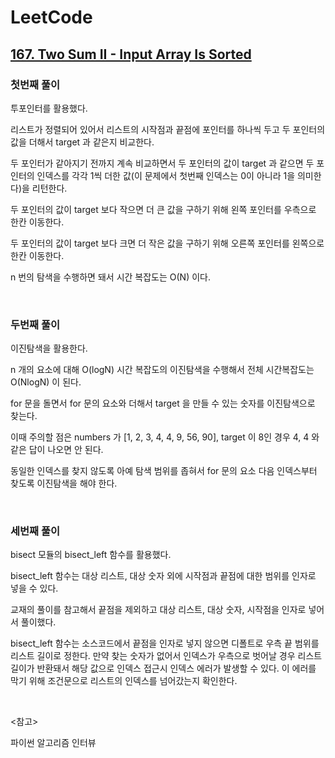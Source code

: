 # LeetCode

## [167. Two Sum II - Input Array Is Sorted](https://leetcode.com/problems/two-sum-ii-input-array-is-sorted/)

### 첫번째 풀이

투포인터를 활용했다. 

리스트가 정렬되어 있어서 리스트의 시작점과 끝점에 포인터를 하나씩 두고 두 포인터의 값을 더해서 target 과 같은지 비교한다.

 두 포인터가 같아지기 전까지 계속 비교하면서 두 포인터의 값이 target 과 같으면 두 포인터의 인덱스를 각각 1씩 더한 값(이 문제에서 첫번째 인덱스는 0이 아니라 1을 의미한다)을 리턴한다. 

두 포인터의 값이 target 보다 작으면 더 큰 값을 구하기 위해 왼쪽 포인터를 우측으로 한칸 이동한다. 

두 포인터의 값이 target 보다 크면 더 작은 값을 구하기 위해 오른쪽 포인터를 왼쪽으로 한칸 이동한다.

n 번의 탐색을 수행하면 돼서 시간 복잡도는 O(N) 이다.

<br>

### 두번째 풀이

이진탐색을 활용한다.

n 개의 요소에 대해 O(logN) 시간 복잡도의 이진탐색을 수행해서 전체 시간복잡도는 O(NlogN) 이 된다. 

for 문을 돌면서 for 문의 요소와 더해서 target 을 만들 수 있는 숫자를 이진탐색으로 찾는다.

이때 주의할 점은 numbers 가 [1, 2, 3, 4, 4, 9, 56, 90], target 이 8인 경우 4, 4 와 같은 답이 나오면 안 된다.

동일한 인덱스를 찾지 않도록 아예 탐색 범위를 좁혀서 for 문의 요소 다음 인덱스부터 찾도록 이진탐색을 해야 한다.

<br>

### 세번째 풀이

bisect 모듈의 bisect_left 함수를 활용했다.

bisect_left 함수는 대상 리스트, 대상 숫자 외에 시작점과 끝점에 대한 범위를 인자로 넣을 수 있다.

교재의 풀이를 참고해서 끝점을 제외하고 대상 리스트, 대상 숫자, 시작점을 인자로 넣어서 풀이했다.

bisect_left 함수는 소스코드에서 끝점을 인자로 넣지 않으면 디폴트로 우측 끝 범위를 리스트 길이로 정한다. 만약 찾는 숫자가 없어서 인덱스가 우측으로 벗어날 경우 리스트 길이가 반환돼서 해당 값으로 인덱스 접근시 인덱스 에러가 발생할 수 있다. 이 에러를 막기 위해 조건문으로 리스트의 인덱스를 넘어갔는지 확인한다.

<br>

<참고>

파이썬 알고리즘 인터뷰

